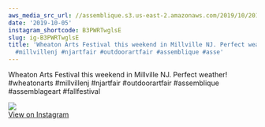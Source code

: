 ```yaml
---
aws_media_src_url: //assemblique.s3.us-east-2.amazonaws.com/2019/10/2019-10-05_14-26-08_UTC.jpg
date: '2019-10-05'
instagram_shortcode: B3PWRTwglsE
slug: ig-B3PWRTwglsE
title: 'Wheaton Arts Festival this weekend in Millville NJ. Perfect weather! #wheatonarts
  #millvillenj #njartfair #outdoorartfair #assemblique #asse'
---
```


Wheaton Arts Festival this weekend in Millville NJ. Perfect weather! #wheatonarts #millvillenj #njartfair #outdoorartfair #assemblique #assemblageart #fallfestival 

![](//assemblique.s3.us-east-2.amazonaws.com/2019/10/2019-10-05_14-26-08_UTC.jpg)   
[View on Instagram](https://www.instagram.com/p/B3PWRTwglsE/)